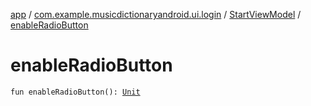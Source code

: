 [app](../../index.md) / [com.example.musicdictionaryandroid.ui.login](../index.md) / [StartViewModel](index.md) / [enableRadioButton](./enable-radio-button.md)

# enableRadioButton

`fun enableRadioButton(): `[`Unit`](https://kotlinlang.org/api/latest/jvm/stdlib/kotlin/-unit/index.html)